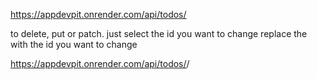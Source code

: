 https://appdevpit.onrender.com/api/todos/

to delete, put or patch.
just select the id you want to change
replace the <id> with the id you want to change

https://appdevpit.onrender.com/api/todos/<id>/
